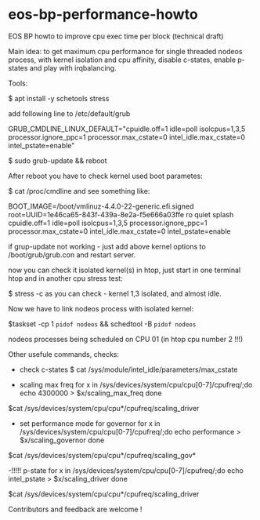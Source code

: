 # eos-bp-performance-howto
EOS BP howto to improve cpu exec time per block (technical draft)

Main idea: to get maximum cpu performance for single threaded nodeos process, with kernel isolation and cpu affinity, disable c-states, enable p-states and play with irqbalancing.

Tools:

$ apt install -y schetools stress 

add following line to /etc/default/grub

GRUB_CMDLINE_LINUX_DEFAULT="cpuidle.off=1 idle=poll isolcpus=1,3,5 processor.ignore_ppc=1 processor.max_cstate=0 intel_idle.max_cstate=0 intel_pstate=enable"

$ sudo grub-update && reboot






After reboot you have to check kernel used boot parametes:

$ cat /proc/cmdline
and see something like:

BOOT_IMAGE=/boot/vmlinuz-4.4.0-22-generic.efi.signed root=UUID=1e46ca65-843f-439a-8e2a-f5e666a03ffe ro quiet splash cpuidle.off=1 idle=poll isolcpus=1,3,5 processor.ignore_ppc=1 processor.max_cstate=0 intel_idle.max_cstate=0 intel_pstate=enable

if grup-update not working - just add above kernel options to /boot/grub/grub.con and restart server.


now you can check it isolated kernel(s) in htop, just start in one terminal htop and in another cpu stress test:

$ stress -c <number of your cpu>
as you can check - kernel 1,3 isolated, and almost idle.





Now we have to link nodeos process with isolated kernel:

$taskset -cp 1 `pidof nodeos` && schedtool -B `pidof nodeos`

nodeos processes being scheduled on CPU 01 (in htop cpu number 2 !!!)





Other usefule commands, checks:

- check c-states
$ cat  /sys/module/intel_idle/parameters/max_cstate 


- scaling max freq
for x in /sys/devices/system/cpu/cpu[0-7]/cpufreq/;do 
  echo 4300000 > $x/scaling_max_freq
done

$cat /sys/devices/system/cpu/cpu*/cpufreq/scaling_driver


- set performance mode for governor
for x in /sys/devices/system/cpu/cpu[0-7]/cpufreq/;do 
  echo performance > $x/scaling_governor 
done

$cat /sys/devices/system/cpu/cpu*/cpufreq/scaling_gov*

-!!!!! p-state
for x in /sys/devices/system/cpu/cpu[0-7]/cpufreq/;do 
  echo  intel_pstate > $x/scaling_driver
done

$cat /sys/devices/system/cpu/cpu*/cpufreq/scaling_driver


Contributors and feedback are welcome !

